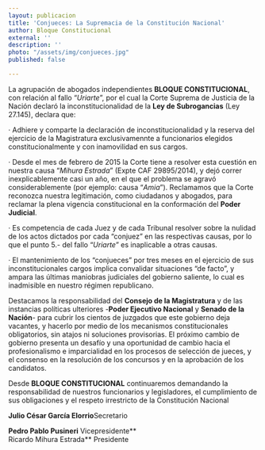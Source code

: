 ```yaml
---
layout: publicacion
title: 'Conjueces: La Supremacia de la Constitución Nacional'
author: Bloque Constitucional
external: ''
description: ''
photo: "/assets/img/conjueces.jpg"
published: false

---
```

La agrupación de abogados independientes **BLOQUE CONSTITUCIONAL**, con relación al fallo “_Uriarte_”, por el cual la Corte Suprema de Justicia de la Nación declaró la inconstitucionalidad de la **Ley de Subrogancias** (Ley 27.145), declara que:

· Adhiere y comparte la declaración de inconstitucionalidad y la reserva del ejercicio de la Magistratura exclusivamennte a funcionarios elegidos constitucionalmente y con inamovilidad en sus cargos.

· Desde el mes de febrero de 2015 la Corte tiene a resolver esta cuestión en nuestra causa “_Mihura Estrada_” (Expte CAF 29895/2014), y dejó correr inexplicablemente casi un año, en el que el problema se agravó considerablemente (por ejemplo: causa “_Amia_”). Reclamamos que la Corte reconozca nuestra legitimación, como ciudadanos y abogados, para reclamar la plena vigencia constitucional en la conformación del **Poder Judicial**.

· Es competencia de cada Juez y de cada Tribunal resolver sobre la nulidad de los actos dictados por cada “conjuez” en las respectivas causas, por lo que el punto 5.- del fallo “_Uriarte_” es inaplicable a otras causas.

· El mantenimiento de los “conjueces” por tres meses en el ejercicio de sus inconstitucionales cargos implica convalidar situaciones “de facto”, y ampara las últimas maniobras judiciales del gobierno saliente, lo cual es inadmisible en nuestro régimen republicano.

Destacamos la responsabilidad del **Consejo de la Magistratura** y de las instancias políticas ulteriores -**Poder Ejecutivo Nacional** y **Senado de la Nación**- para cubrir los cientos de juzgados que este gobierno deja vacantes, y hacerlo por medio de los mecanismos constitucionales obligatorios, sin atajos ni soluciones provisorias. El próximo cambio de gobierno presenta un desafío y una oportunidad de cambio hacia el profesionalismo e imparcialidad en los procesos de selección de jueces, y el consenso en la resolución de los concursos y en la aprobación de los candidatos.

Desde **BLOQUE CONSTITUCIONAL** continuaremos demandando la responsabilidad de nuestros funcionarios y legisladores, el cumplimiento de sus obligaciones y el respeto irrestricto de la Constitución Nacional

**Julio César García Elorrio**Secretario

**Pedro Pablo Pusineri** Vicepresidente**  
Ricardo Mihura Estrada** Presidente